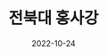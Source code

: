 ---
# Leave the homepage title empty to use the site title
title: "전북대 홍사강"
date: 2022-10-24
type: landing

design:
  # Default section spacing
  spacing: "6rem"

sections:
  - block: resume-biography-3
    id: summary
    content:
      # Choose a user profile to display (a folder name within `content/authors/`)
      username: admin
      text: ""
    design:
      css_class: cloud
      background:
        image:
          # Add your image background to `assets/media/`.
          filename: profile.jpg
          filters:
            brightness: 1.0
          size: cover
          position: center
          parallax: false
  # - block: slider
  #   content:
  #     slides:

  #     - title: <span style="font-size:70%">Recruit</span>
  #       content: <span style="font-size:70%">Interested in MacsLAB?</span>
  #       align: center
  #       background:
  #         image:
  #           filename: profile.jpg
  #           filters:
  #             brightness: 0.4
  #         position: center
  #         color: '#000'
  #       link:
  #         icon: user
  #         icon_pack: fas
  #         text: <span style="font-size:60%">Join Us</span>
  #         text-color: '#000'
  #         url: contact

  #     - title: <span style="font-size:70%">AI</span>
  #       content: <span style="font-size:70%">의료/항공우주/컨텐츠 등 특성화 분야에 적용 가능한 AI 기술 개발<span style="font-size:70%">
  #       align: center
  #       background:
  #         image:
  #           filename: profile.jpg
  #           filters:
  #             brightness: 0.4
  #         position: center
  #         color: '#000'

  #     - title: <span style="font-size:70%">Healthcare</span>
  #       content: <span style="font-size:70%">의료 및 헬스케어 분야에 적용 가능한 AI 기술 개발</span>
  #       align: center
  #       background:
  #         image:
  #           filename: profile.jpg
  #           filters:
  #             brightness: 0.4
  #         position: center
  #         color: '#000'

  #     - title: <span style="font-size:70%">Mathematics</span>
  #       content: <span style="font-size:70%">AI와 관련된 수학 및 최적화 이론 연구</span>
  #       align: center
  #       background:
  #         image:
  #           filename: profile.jpg
  #           filters:
  #             brightness: 0.4
  #         position: center
  #         color: '#000'

  #     - title: <span style="font-size:70%">Development</span>
  #       content: <span style="font-size:70%">기반 기술을 활용한 Full-Stack 어플리케이션 개발</span>
  #       align: center
  #       background:
  #         image:
  #           filename: profile.jpg
  #           filters:
  #             brightness: 0.4
  #         position: center
  #         color: '#000'

  #   design:
  #     # Slide height is automatic unless you force a specific height (e.g. '400px')
  #     slide_height: '350px'
  #     slide_width: '100px'
  #     is_fullscreen: false
  #     # Automatically transition through slides?
  #     loop: true
  #     # Duration of transition between slides (in ms)
  #     interval: 3000
      
  - block: collection
    id: project
    content:
      title: 프로젝트
      filters:
        folders:
          - project
    design:
      view: card
      columns: 2
  - block: resume-awards
    id: award
    content:
      title: 대회
      username: admin
  - block: collection
    id: etc
    content:
      title: 기타 활동
      filters:
        folders:
          - etc
    design:
      columns: 1
      view: card
  - block: resume-skills
    id: skils
    content:
      title: 프로그래밍 언어
      username: admin
    design:
      show_skill_percentage: false
      columns: '1'
  - block: resume-languages
    content:
      title: 언어
      username: admin
---